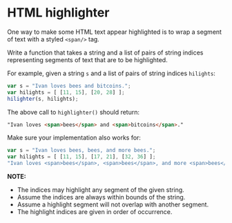 # HTML highlighter

One way to make some HTML text appear highlighted is to wrap a segment of
text with a styled `<span/>` tag.

Write a function that takes a string and a list of pairs of string indices
representing segments of text that are to be highlighted.

For example, given a string `s` and a list of pairs of string indices `hilights`:

```javascript
var s = "Ivan loves bees and bitcoins.";
var hilights = [ [11, 15], [20, 28] ];
hilighter(s, hilights);
```

The above call to `highlighter()` should return:

```html
"Ivan loves <span>bees</span> and <span>bitcoins</span>."
```

Make sure your implementation also works for:

```javascript
var s = "Ivan loves bees, bees, and more bees.";
var hilights = [ [11, 15], [17, 21], [32, 36] ];
"Ivan loves <span>bees</span>, <span>bees</span>, and more <span>bees</span>."
```

**NOTE:**

* The indices may highlight any segment of the given string.
* Assume the indices are always within bounds of the string.
* Assume a highlight segment will not overlap with another segment.
* The highlight indices are given in order of occurrence.
